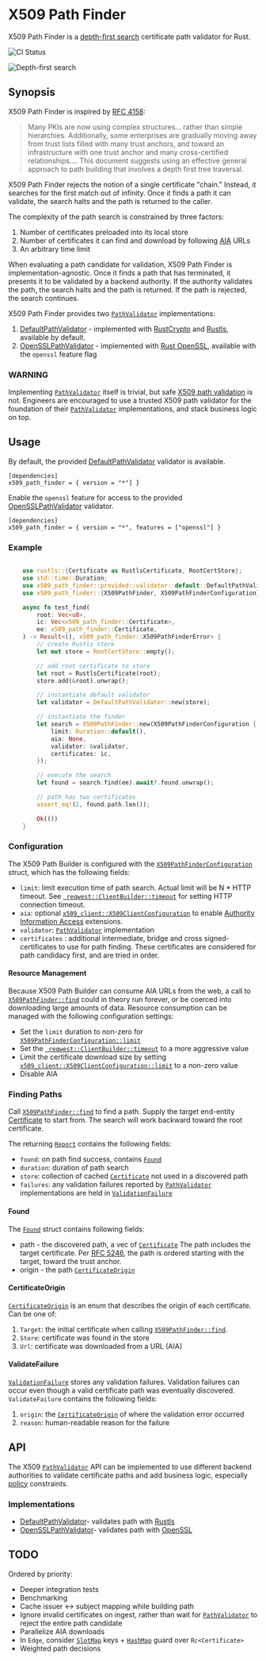 # X509 Path Finder

X509 Path Finder is a [depth-first search](https://en.wikipedia.org/wiki/Depth-first_search) certificate path validator for Rust.

![CI Status](https://github.com/merlincinematic/x509-path-finder/actions/workflows/ci.yaml/badge.svg)

![Depth-first search](https://github.com/merlincinematic/x509-path-finder/raw/master/doc/find.png)

## Synopsis

X509 Path Finder is inspired by [RFC 4158](https://datatracker.ietf.org/doc/html/rfc4158):

> Many PKIs are now using complex structures... rather than simple hierarchies.  Additionally, some enterprises are gradually moving away from trust lists filled with many trust anchors, and toward an infrastructure with one trust anchor and many cross-certified relationships.... This document suggests using an effective general  approach to path building that involves a depth first tree traversal.

X509 Path Finder rejects the notion of a single certificate "chain." Instead, it searches for the first match out of infinity. Once it finds a path it can validate, the search halts and the path is returned to the caller.

The complexity of the path search is constrained by three factors:

1. Number of certificates preloaded into its local store
2. Number of certificates it can find and download by following [AIA](https://datatracker.ietf.org/doc/html/rfc5280#section-4.2.2.1) URLs
3. An arbitrary time limit

When evaluating a path candidate for validation, X509 Path Finder is implementation-agnostic. Once it finds a path that has terminated, it presents it to be validated by a backend authority. If the authority validates the path, the search halts and the path is returned. If the path is rejected, the search continues.

X509 Path Finder provides two [`PathValidator`](crate::api::PathValidator) implementations:

1. [DefaultPathValidator](crate::provided::validator::default::DefaultPathValidator) - implemented with [RustCrypto](https://github.com/RustCrypto) and [Rustls](https://github.com/rustls/rustls), available by default.
2. [OpenSSLPathValidator](crate::provided::validator::openssl::OpenSSLPathValidator) - implemented with [Rust OpenSSL](https://docs.rs/openssl/latest/openssl/), available with the `openssl` feature flag

### WARNING

Implementing [`PathValidator`](crate::api::PathValidator) itself is trivial, but safe [X509 path validation](https://datatracker.ietf.org/doc/html/rfc5280#section-6) is not. Engineers are encouraged to use a trusted X509 path validator for the foundation of their  [`PathValidator`](crate::api::PathValidator) implementations, and stack business logic on top.

## Usage

By default, the provided [DefaultPathValidator](crate::provided::validator::default::DefaultPathValidator) validator is available.

````text
[dependencies]
x509_path_finder = { version = "*"] }
````

Enable the `openssl` feature for access to the provided [OpenSSLPathValidator](crate::provided::validator::openssl::OpenSSLPathValidator) validator.

````text
[dependencies]
x509_path_finder = { version = "*", features = ["openssl"] }
````


### Example

```` rust no_run

    use rustls::{Certificate as RustlsCertificate, RootCertStore};
    use std::time::Duration;
    use x509_path_finder::provided::validator::default::DefaultPathValidator;
    use x509_path_finder::{X509PathFinder, X509PathFinderConfiguration};

    async fn test_find(
        root: Vec<u8>,
        ic: Vec<x509_path_finder::Certificate>,
        ee: x509_path_finder::Certificate,
    ) -> Result<(), x509_path_finder::X509PathFinderError> {
        // create Rustls store
        let mut store = RootCertStore::empty();

        // add root certificate to store
        let root = RustlsCertificate(root);
        store.add(&root).unwrap();

        // instantiate default validator
        let validator = DefaultPathValidator::new(store);

        // instantiate the finder
        let search = X509PathFinder::new(X509PathFinderConfiguration {
            limit: Duration::default(),
            aia: None,
            validator: &validator,
            certificates: ic,
        });

        // execute the search
        let found = search.find(ee).await?.found.unwrap();

        // path has two certificates
        assert_eq!(2, found.path.len());

        Ok(())
    }
````

### Configuration


The X509 Path Builder is configured with the [`X509PathFinderConfiguration`](crate::X509PathFinderConfiguration) struct, which has the following fields:

* `limit`: limit execution time of path search. Actual limit will be N * HTTP timeout. See [` reqwest::ClientBuilder::timeout`](https://docs.rs/reqwest/0.11.20/reqwest/struct.ClientBuilder.html#method.timeout) for setting HTTP connection timeout.
* `aia`: optional [`x509_client::X509ClientConfiguration`](https://docs.rs/x509-client/2.0.1/x509_client/struct.X509ClientConfiguration.html) to enable [Authority Information Access](https://datatracker.ietf.org/doc/html/rfc5280#section-4.2.2.1) extensions. 
* `validator`: [`PathValidator`](crate::api::PathValidator) implementation
* `certificates` : additional intermediate, bridge and cross signed-certificates to use for path finding. These certificates are considered for path candidacy first, and are tried in order.

#### Resource Management

Because X509 Path Builder can consume AIA URLs from the web, a call to [`X509PathFinder::find`](crate::X509PathFinder::find) could in theory run forever, or be coerced into downloading large amounts of data. Resource consumption can be managed with the following configuration settings:

* Set the `limit` duration to non-zero for  [`X509PathFinderConfiguration::limit`](crate::X509PathFinderConfiguration::limit)
* Set the [` reqwest::ClientBuilder::timeout`](https://docs.rs/reqwest/0.11.20/reqwest/struct.ClientBuilder.html#method.timeout) to a more aggressive value
* Limit the certificate download size by setting [`x509_client::X509ClientConfiguration::limit`](https://docs.rs/x509-client/2.0.1/x509_client/struct.X509ClientConfiguration.html#structfield.limit) to a non-zero value
* Disable AIA

### Finding Paths

Call [`X509PathFinder::find`](crate::X509PathFinder::find) to find a path. Supply the target end-entity [Certificate](`crate::Certificate`) to start from. The search will work backward toward the root certificate.

The returning [`Report`](crate::report::Report) contains the following fields:

* `found`: on path find success, contains [`Found`](crate::report::Found)
* `duration`: duration of path search
* `store`: collection of cached [`Certificate`](crate::Certificate) not used in a discovered path
* `failures`: any validation failures reported by [`PathValidator`](crate::api::PathValidator) implementations are held in [`ValidationFailure`](crate::report::ValidationFailure)

#### Found

The [`Found`](crate::report::Found) struct contains following fields:

* path - the discovered path, a vec of [`Certificate`](crate::Certificate) The path includes the target certificate. Per [RFC 5246](https://datatracker.ietf.org/doc/html/rfc5246#section-7.4.2), the path is ordered starting with the target, toward the trust anchor.
* origin - the path [`CertificateOrigin`](crate::report::CertificateOrigin) 

#### CertificateOrigin
[`CertificateOrigin`](crate::report::CertificateOrigin) is an enum that describes the origin of each certificate. Can be one of:

1. `Target`: the initial certificate when calling [`X509PathFinder::find`](crate::X509PathFinder::find).
2. `Store`: certificate was found in the store
3. `Url`: certificate was downloaded from a URL (AIA)

#### ValidateFailure

[`ValidationFailure`](crate::report::ValidationFailure) stores any validation failures. Validation failures can occur even though a valid certificate path was eventually discovered. `ValidateFailure` contains the following fields:

1. `origin`: the [`CertificateOrigin`](crate::report::CertificateOrigin) of where the validation error occurred
2. `reason`: human-readable reason for the failure

## API

The X509 [`PathValidator`](crate::api::PathValidator) API can be implemented to use different backend authorities to validate certificate paths and add business logic, especially [policy](https://datatracker.ietf.org/doc/html/rfc5280#section-4.2.1.5) constraints.

### Implementations

* [DefaultPathValidator](crate::provided::validator::default::DefaultPathValidator)- validates path with [Rustls](https://github.com/rustls/rustls)
* [OpenSSLPathValidator](crate::provided::validator::openssl::OpenSSLPathValidator)- validates path with [OpenSSL](https://docs.rs/openssl/latest/openssl/)

## TODO

Ordered by priority:

* Deeper integration tests
* Benchmarking
* Cache issuer <-> subject mapping while building path
* Ignore invalid certificates on ingest, rather than wait for [`PathValidator`](crate::api::PathValidator) to reject the entire path candidate
* Parallelize AIA downloads
* In `Edge`, consider [`SlotMap`](https://docs.rs/slotmap/latest/slotmap/struct.SlotMap.html) keys + [`HashMap`](https://doc.rust-lang.org/stable/std/collections/struct.HashMap.html) guard over `Rc<Certificate>`
* Weighted path decisions
